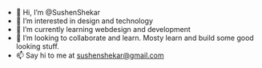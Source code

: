 - 👋 Hi, I’m @SushenShekar
- 👀 I’m interested in design and technology
- 🌱 I’m currently learning webdesign and development
- 💞️ I’m looking to collaborate and learn. Mosty learn and build some good looking stuff.
- 📫 Say hi to me at sushenshekar@gmail.com

<!---
SushenShekar/SushenShekar is a ✨ special ✨ repository because its `README.md` (this file) appears on your GitHub profile.
You can click the Preview link to take a look at your changes.
--->

